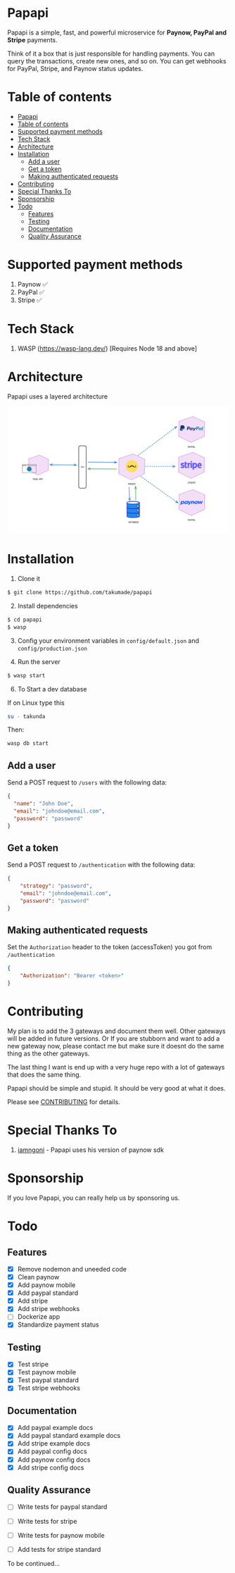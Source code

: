# Papapi

Papapi is a simple, fast, and powerful microservice for **Paynow, PayPal and Stripe** payments.

Think of it a box that is just responsible for handling payments. You can query the transactions, create new ones, and so on. You can get webhooks for PayPal, Stripe, and Paynow status updates.


# Table of contents
- [Papapi](#papapi)
- [Table of contents](#table-of-contents)
- [Supported payment methods](#supported-payment-methods)
- [Tech Stack](#tech-stack)
- [Architecture](#architecture)
- [Installation](#installation)
  - [Add a user](#add-a-user)
  - [Get a token](#get-a-token)
  - [Making authenticated requests](#making-authenticated-requests)
- [Contributing](#contributing)
- [Special Thanks To](#special-thanks-to)
- [Sponsorship](#sponsorship)
- [Todo](#todo)
  - [Features](#features)
  - [Testing](#testing)
  - [Documentation](#documentation)
  - [Quality Assurance](#quality-assurance)
   



# Supported payment methods
1. Paynow ✅
2. PayPal ✅
3. Stripe ✅

# Tech Stack
1. WASP (https://wasp-lang.dev/) [Requires Node 18 and above]

# Architecture
Papapi uses a layered architecture

![Papapi Architecture](public/images/architecture.png)


# Installation

1. Clone it

```bash
$ git clone https://github.com/takumade/papapi
```

2. Install dependencies

```bash
$ cd papapi
$ wasp
```

3. Config your environment variables in `config/default.json` and `config/production.json`

4. Run the server

```bash
$ wasp start
```

6. To Start a dev database

If on Linux type this

```sh
su - takunda
```

Then: 
   
```sh
wasp db start
```

## Add a user

Send a POST request to `/users` with the following data:

```json
{
  "name": "John Doe",
  "email": "johndoe@email.com",
  "password": "password"
}
```

## Get a token

Send a POST request to `/authentication` with the following data:
    
```json
{
    "strategy": "password",
    "email": "johndoe@email.com",
    "password": "password"
}
```

## Making authenticated requests

Set the `Authorization` header to the token (accessToken) you got from `/authentication`

```json
{
    "Authorization": "Bearer <token>"
}
```




# Contributing
My plan is to add the 3 gateways and document them well. Other gateways will be added in future versions. Or If you are stubborn and want to add a new gateway now, please contact me but make sure it doesnt do the same thing as the other gateways.

The last thing I want is end up with a very huge repo with a lot of gateways that does the same thing.

Papapi should be simple and stupid. It should be very good at what it does.

Please see [CONTRIBUTING](CONTRIBUTING.md) for details.


# Special Thanks To
1. [iamngoni](https://github.com/iamngoni) - Papapi uses his version of paynow sdk

# Sponsorship
If you love Papapi, you can really help us by sponsoring us.


# Todo

## Features
- [x] Remove nodemon and uneeded code
- [x] Clean paynow
- [x] Add paynow mobile
- [x] Add paypal standard
- [x] Add stripe
- [x] Add stripe webhooks
- [ ] Dockerize app
- [x] Standardize payment status

## Testing
- [x] Test stripe
- [x] Test paynow mobile
- [x] Test paypal standard
- [x] Test stripe webhooks

## Documentation
- [x] Add paypal example docs
- [x] Add paypal standard example docs
- [x] Add stripe example docs
- [x] Add paypal config docs
- [x] Add paynow config docs
- [x] Add stripe config docs

## Quality Assurance
- [ ] Write tests for paypal standard
- [ ] Write tests for stripe
- [ ] Write tests for paynow mobile
- [ ] Add tests for stripe standard
 

To be continued...